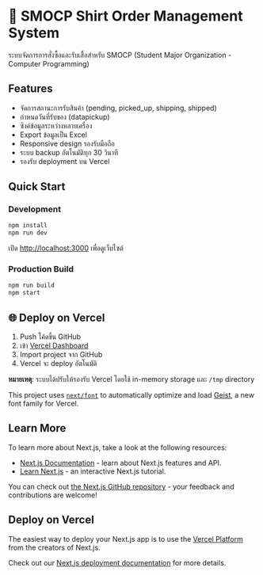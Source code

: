 # 🎽 SMOCP Shirt Order Management System

ระบบจัดการการสั่งซื้อและรับเสื้อสำหรับ SMOCP (Student Major Organization - Computer Programming)

## Features

- จัดการสถานะการรับสินค้า (pending, picked_up, shipping, shipped)
- กำหนดวันที่รับของ (datapickup)
- ซิงค์ข้อมูลระหว่างหลายเครื่อง
- Export ข้อมูลเป็น Excel
- Responsive design รองรับมือถือ
- ระบบ backup อัตโนมัติทุก 30 วินาที
- รองรับ deployment บน Vercel

## Quick Start

### Development

```bash
npm install
npm run dev
```

เปิด [http://localhost:3000](http://localhost:3000) เพื่อดูเว็บไซต์

### Production Build

```bash
npm run build
npm start
```

## 🌐 Deploy on Vercel

1. Push โค้ดขึ้น GitHub
2. เข้า [Vercel Dashboard](https://vercel.com)
3. Import project จาก GitHub
4. Vercel จะ deploy อัตโนมัติ

**หมายเหตุ**: ระบบได้ปรับให้รองรับ Vercel โดยใช้ in-memory storage และ `/tmp` directory

This project uses [`next/font`](https://nextjs.org/docs/app/building-your-application/optimizing/fonts) to automatically optimize and load [Geist](https://vercel.com/font), a new font family for Vercel.

## Learn More

To learn more about Next.js, take a look at the following resources:

- [Next.js Documentation](https://nextjs.org/docs) - learn about Next.js features and API.
- [Learn Next.js](https://nextjs.org/learn) - an interactive Next.js tutorial.

You can check out [the Next.js GitHub repository](https://github.com/vercel/next.js) - your feedback and contributions are welcome!

## Deploy on Vercel

The easiest way to deploy your Next.js app is to use the [Vercel Platform](https://vercel.com/new?utm_medium=default-template&filter=next.js&utm_source=create-next-app&utm_campaign=create-next-app-readme) from the creators of Next.js.

Check out our [Next.js deployment documentation](https://nextjs.org/docs/app/building-your-application/deploying) for more details.
